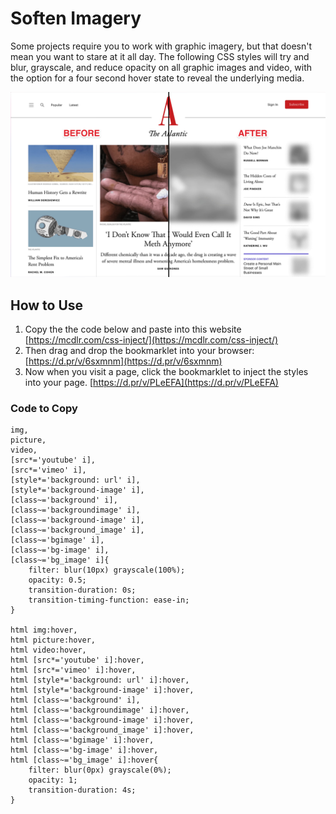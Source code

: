 # Soften Imagery

Some projects require you to work with graphic imagery, but that doesn't mean you want to stare at it all day. The following CSS styles will try and blur, grayscale, and reduce opacity on all graphic images and video, with the option for a four second hover state to reveal the underlying media.

<img src="https://raw.githubusercontent.com/4site-interactive-studios/soften-imagery/main/before-and-after-v2.jpg" style="max-width: 100%" alt="Screenshot of theatlantic.com homepage showing a before and after comparison of using the Soften Imagery bookmarklet">

## How to Use

1. Copy the the code below and paste into this website [https://mcdlr.com/css-inject/](https://mcdlr.com/css-inject/)
2. Then drag and drop the bookmarklet into your browser: [https://d.pr/v/6sxmnm](https://d.pr/v/6sxmnm)
3. Now when you visit a page, click the bookmarklet to inject the styles into your page. [https://d.pr/v/PLeEFA](https://d.pr/v/PLeEFA)

### Code to Copy

    img,
    picture,
    video,
    [src*='youtube' i],
    [src*='vimeo' i],
    [style*='background: url' i],
    [style*='background-image' i],
    [class~='background' i],
    [class~='backgroundimage' i],
    [class~='background-image' i],
    [class~='background_image' i],
    [class~='bgimage' i],
    [class~='bg-image' i],
    [class~='bg_image' i]{
        filter: blur(10px) grayscale(100%);
        opacity: 0.5;
        transition-duration: 0s;
        transition-timing-function: ease-in;
    }
    
    html img:hover,
    html picture:hover,
    html video:hover,
    html [src*='youtube' i]:hover,
    html [src*='vimeo' i]:hover,
    html [style*='background: url' i]:hover,
    html [style*='background-image' i]:hover,
    html [class~='background' i],
    html [class~='backgroundimage' i]:hover,
    html [class~='background-image' i]:hover,
    html [class~='background_image' i]:hover,
    html [class~='bgimage' i]:hover,
    html [class~='bg-image' i]:hover,
    html [class~='bg_image' i]:hover{
        filter: blur(0px) grayscale(0%);
        opacity: 1;
        transition-duration: 4s;
    }
